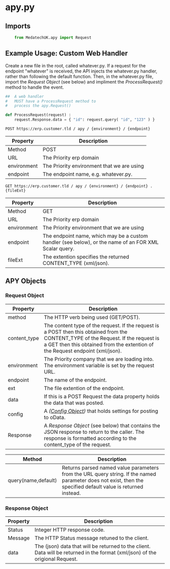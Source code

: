 # apy.py


## Imports
```python
	from MedatechUK.apy import Request
```

## Example Usage: Custom Web Handler

Create a new file in the root, called whatever.py. 
If a request for the endpoint "whatever" is received, the API injects the whatever.py handler, rather than following the default function.
Then, in the whatever.py file, import the *Request Object* (see below) and impliment the *ProcessRequest()* method to handle the event.

```python
##  A web handler
#   MUST have a ProcessRequest method to 
#   process the apy.Request()

def ProcessRequest(request) :
    request.Response.data = { "id": request.query( "id", "123" ) }

```    


```
POST https://erp.customer.tld / apy / {environment} / {endpoint} 
```
| Property      |Description                            |
|---------------|---------------------------------------|
| Method        |POST   |
| URL           |The Priority erp domain|
| environment   |The Priority environment that we are using   |
| endpoint      |The endpoint name, e.g. whatever.py. |

```
GET https://erp.customer.tld / apy / {environment} / {endpoint} . {fileExt}
```
| Property      |Description                            |
|---------------|---------------------------------------|
| Method        |GET   |
| URL           |The Priority erp domain|
| environment   |The Priority environment that we are using   |
| endpoint      |The endpoint name, which may be a custom handler (see below), or the name of an FOR XML Scalar query. |
| fileExt       |The extention specifies the returned CONTENT_TYPE (xml/json).|



## APY Objects

### Request Object
| Property      |Description                            |
|---------------|---------------------------------------|
| method        |The HTTP verb being used (GET/POST).   |
| content_type  |The content type of the request. If the request is a POST then this obtained from the CONTENT_TYPE of the Request. If the request is a GET then this obtained from the extention of the Request endpoint (xml/json).|
| environment   |The Priority company that we are loading into. The environment variable is set by the request URL.|
| endpoint      |The name of the endpoint.|
| ext           |The file extention of the endpoint.|
| data          |If this is a POST Request the data property holds the data that was posted.|
| config        |A *([Config Object](/oDataConfig.md "Config Object"))* that holds settings for posting to oData. |
| Response      |A *Response Object* (see below) that contains the JSON response to return to the caller. The response is formatted according to the content_type of the request.|

| Method      |Description                            |
|---------------|---------------------------------------|
| query(name,default)|Returns parsed named value parameters from the URL query string. If the named parameter does not exist, then the specified default value is returned instead.|

### Response Object
| Property      |Description                            |
|---------------|---------------------------------------|
| Status        |Integer HTTP response code.            |
| Message       |The HTTP Status message retuned to the client.|
| data          |The (json) data that will be returned to the client. Data will be returned in the format (xml/json) of the origional Request.|

